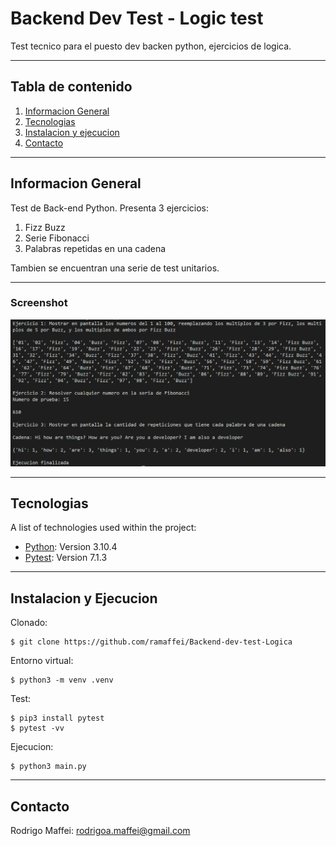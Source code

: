 # Backend Dev Test - Logic test
Test tecnico para el puesto dev backen python, ejercicios de logica.
***
## Tabla de contenido
1. [Informacion General](#informacion-general)
2. [Tecnologias](#tecnologias)
3. [Instalacion y ejecucion](#instalacion-y-ejecucion)
4. [Contacto](#contacto)
***
## Informacion General
Test de Back-end Python. Presenta 3 ejercicios:
   1. Fizz Buzz
   2. Serie Fibonacci
   3. Palabras repetidas en una cadena

Tambien se encuentran una serie de test unitarios.
***
### Screenshot
![Test backend python](/ejercicios_resueltos.png)
***
## Tecnologias

A list of technologies used within the project:
* [Python](#tecnologias): Version 3.10.4 
* [Pytest](#tecnologias): Version 7.1.3
***
## Instalacion y Ejecucion
Clonado:
```
$ git clone https://github.com/ramaffei/Backend-dev-test-Logica
```
Entorno virtual:
```
$ python3 -m venv .venv
```
Test:
```
$ pip3 install pytest
$ pytest -vv
```
Ejecucion:
```
$ python3 main.py
```
***
## Contacto
Rodrigo Maffei: rodrigoa.maffei@gmail.com
